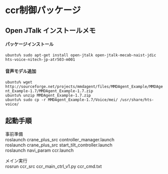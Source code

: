 # ccr制御パッケージ

## Open JTalk インストールメモ
#### パッケージインストール
`ubuntu% sudo apt-get install open-jtalk open-jtalk-mecab-naist-jdic hts-voice-nitech-jp-atr503-m001`  

#### 音声モデル追加
`ubuntu% wget http://sourceforge.net/projects/mmdagent/files/MMDAgent_Example/MMDAgent_Example-1.7/MMDAgent_Example-1.7.zip`  
`ubuntu% unzip MMDAgent_Example-1.7.zip`  
`ubuntu% sudo cp -r MMDAgent_Example-1.7/Voice/mei/ /usr/share/hts-voice/`  


## 起動手順
事前準備  
roslaunch crane_plus_src controller_manager.launch  
roslaunch crane_plus_src start_tilt_controller.launch  
roslaunch navi_param ccr.launch  

メイン実行  
rosrun ccr_src ccr_main_ctrl_v1.py ccr_cmd.txt  


